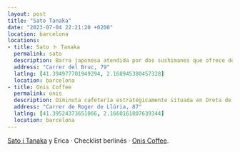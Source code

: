 ```yaml
---
layout: post
title: "Sato Tanaka"
date: "2023-07-04 22:21:20 +0200"
location: barcelona
locations:
- title: Sato ト Tanaka
  permalink: sato
  description: Barra japonesa atendida por dos sushimanes que ofrece dos menús degustación. Difícil conseguir reserva, muy fácil querer volver al salir por la puerta.
  address: "Carrer del Bruc, 79"
  latlng: [41.394977701949294, 2.168945380457328]
  location: barcelona
- title: Onis Coffee
  permalink: onis
  description: Diminuta cafetería estratégicamente situada en Dreta de l'Eixample como un oasis en el desierto. 
  address: "Carrer de Roger de Llúria, 87"
  latlng: [41.39524373651066, 2.1660161807639344]
  location: barcelona
---
```


[Sato i Tanaka](/maps/barcelona?p=sato) y Erica · Checklist berlinés · [Onis Coffee](/maps/barcelona?p=onis).

